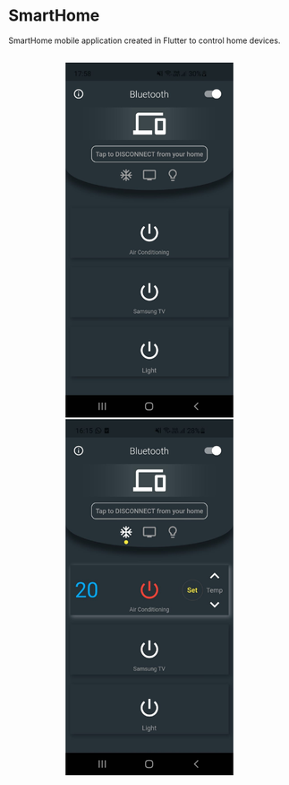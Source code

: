 # SmartHome
SmartHome mobile application created in Flutter to control home devices.
<br>
<br>
<center>
<img src="https://github.com/danyzmaj98/SmartHome/blob/main/app.jpeg" width="300">
<img src="https://github.com/danyzmaj98/SmartHome/blob/main/app2.jpeg" width="300">
<center/>
